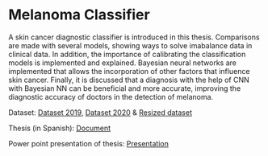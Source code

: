 # Melanoma Classifier

A skin cancer diagnostic classifier is introduced in this thesis. Comparisons are made with several models, showing ways to solve
imabalance data in clinical data. In addition, the importance of calibrating the classification models is implemented and explained. Bayesian neural networks are implemented that allows the incorporation of other factors that influence skin cancer.
Finally, it is discussed that a diagnosis with the help of CNN with Bayesian NN can be beneficial and more accurate,
improving the diagnostic accuracy of doctors in the detection of melanoma.

Dataset: [Dataset 2019](https://www.kaggle.com/prashantjeswani/siim-isic-2019), [Dataset 2020](https://www.kaggle.com/prashantjeswani/siimisic2020) & [Resized dataset](https://www.kaggle.com/prashantjeswani/resizedsiimisic) 

Thesis (in Spanish): [Document](Memoria_del_TFT.pdf)

Power point presentation of thesis: [Presentation](TFT_Prashant.pptx)
